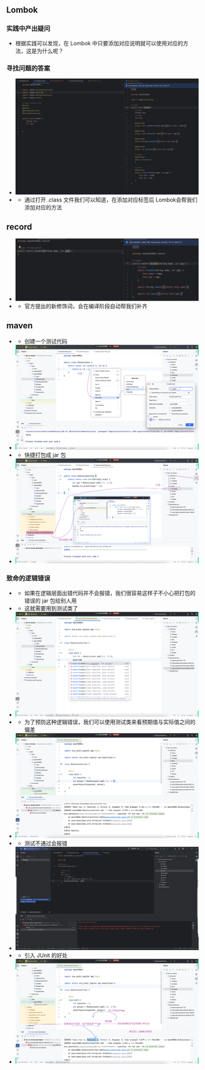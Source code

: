 ## Lombok
### 实践中产出疑问
- 根据实践可以发现，在 Lombok 中只要添加对应说明就可以使用对应的方法，这是为什么呢？
### 寻找问题的答案
- ![img.png](img.png)
- - 通过打开 .class 文件我们可以知道，在添加对应标签后 Lombok会帮我们添加对应的方法
## record
- ![img_1.png](img_1.png)
- - 官方提出的新修饰词，会在编译阶段自动帮我们补齐

## maven
- - 创建一个测试代码
- ![img_3.png](img_3.png)
- - 快捷打包成 jar 包
- ![img_2.png](img_2.png)
### 致命的逻辑错误
- - 如果在逻辑层面出错代码并不会报错，我们很容易这样子不小心把打包的错误的 jar 包给别人用
- - 这就需要用到测试类了
- ![img_4.png](img_4.png)
- - 为了预防这种逻辑错误，我们可以使用测试类来看预期值与实际值之间的偏差
- ![img_5.png](img_5.png)
- - 测试不通过会报错
- ![img_6.png](img_6.png)
- - 引入 JUnit 的好处
- ![img_7.png](img_7.png)

